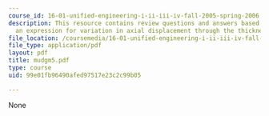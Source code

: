 ```yaml
---
course_id: 16-01-unified-engineering-i-ii-iii-iv-fall-2005-spring-2006
description: This resource contains review questions and answers based on providing
  an expression for variation in axial displacement through the thickness of a beam.
file_location: /coursemedia/16-01-unified-engineering-i-ii-iii-iv-fall-2005-spring-2006/99e01fb96490afed97517e23c2c99b05_mudgm5.pdf
file_type: application/pdf
layout: pdf
title: mudgm5.pdf
type: course
uid: 99e01fb96490afed97517e23c2c99b05

---
```

None